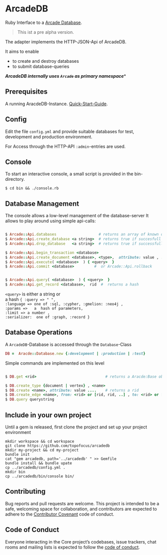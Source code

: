 #  ArcadeDB

Ruby Interface to a [Arcade Database](https://arcadedb.com/).

> This ist a pre alpha version. 

The adapter implements the HTTP-JSON-Api of ArcadeDB.

It aims to enable
* to create and destroy databases 
* to submit database-queries

***ArcadeDB internally uses `Arcade` as primary namespace**** 

## Prerequisites

A running AracdeDB-Instance. [Quick-Start-Guide](https://docs.arcadedb.com/#Quick-Start-Docker).

## Config

Edit the file `config.yml`  and  provide suitable databases for test, development and production environment.

For Access through the HTTP-API `:admin`-entries are used. 

## Console

To start an interactive console, a small script is provided in the bin-directory.

```
$ cd bin && ./console.rb 
```

## Database Management

The console allows a low-level management of the database-server
It allows to play around using simple api-calls:
```ruby

$ Arcade::Api.databases                   # returns an array of known databases
$ Arcade::Api.create_database <a string>  # returns true if succesfull
$ Arcade::Api.drop_database   <a string>  # returns true if successfull

$ Arcade::Api.begin_transaction <database>
$ Arcade::Api.create_document <database>, <type>,  attribute: value , ...
$ Arcade::Api.execute( <database>  ) { <query>  }
$ Arcade::Api.commit <database>         #  or Arcade::Api.rollback  


$ Arcade::Api.query( <database>  ) { <query>  }
$ Arcade::Api.get_record <database>,  rid  #  returns a hash
```


`<query>` is  either a  string or   
a hash  ` { :query => " ", `  
			`:language => one of :sql, :cypher, :gmelion: :neo4j ,`   
			`:params =>   a  hash of parameters,`   
			`:limit => a number ,`  
			`:serializer:  one of :graph, :record }`  


## Database Operations

A `ArcadeDB`-Database is accessed through the `Database`-Class

```ruby
DB =  Aracde::Database.new {:development | :production | :test}

```
Simple commands are implemented on this level

```ruby

$ DB.get <rid>                               # returns a Aracde:Base object

$ DB.create_type {document | vertex} , <name>
$ DB.create <name>, attribute: value ....    # returns a rid
$ DB.create_edge <name>, from: <rid> or [rid, rid, ..] , to: <rid> or [rid, rid, ..]
$ DB.query querystring

```



## Include in your own project

Until a gem is released, first clone the project and set up your project environment
```
mkdir workspace && cd workspace
git clone https://github.com/topofocus/arcadedb
mkdir my-project && cd my-project
bundle init
cat "gem arcadedb, path='../arcadedb' " >> Gemfile
bundle install && bundle upate
cp ../arcadedb/config.yml .
mkdir bin
cp ../arcadedb/bin/console bin/
````


## Contributing

Bug reports and pull requests are welcome. This project is intended to be a safe, welcoming space for collaboration, and contributors are expected to adhere to the [Contributor Covenant](http://contributor-covenant.org) code of conduct.

## Code of Conduct

Everyone interacting in the Core project’s codebases, issue trackers, chat rooms and mailing lists is expected to follow the [code of conduct](https://github.com/topofocus/arcadedb/blob/master/CODE_OF_CONDUCT.md).

